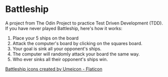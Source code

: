 # Battleship

A project from The Odin Project to practice Test Driven Development (TDD).
If you have never played Battleship, here's how it works:

1. Place your 5 ships on the board
2. Attack the computer's board by clicking on the squares board.
3. Your goal is sink all your opponent's ships.
4. The computer will randomly attack your board the same way.
5. Who ever sinks all their opponent's ships win.

<a href="https://www.flaticon.com/free-icons/battleship" title="battleship icons">Battleship icons created by Umeicon - Flaticon</a>
